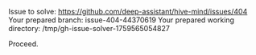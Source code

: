 Issue to solve: https://github.com/deep-assistant/hive-mind/issues/404
Your prepared branch: issue-404-44370619
Your prepared working directory: /tmp/gh-issue-solver-1759565054827

Proceed.